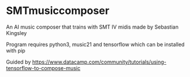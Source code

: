 # SMTmusiccomposer
An AI music composer that trains with SMT IV midis made by Sebastian Kingsley


Program requires python3, music21 and tensorflow which can be installed with pip

Guided by https://www.datacamp.com/community/tutorials/using-tensorflow-to-compose-music
